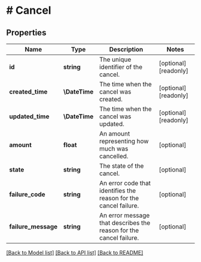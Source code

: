 # # Cancel

## Properties

Name | Type | Description | Notes
------------ | ------------- | ------------- | -------------
**id** | **string** | The unique identifier of the cancel. | [optional] [readonly]
**created_time** | **\DateTime** | The time when the cancel was created. | [optional] [readonly]
**updated_time** | **\DateTime** | The time when the cancel was updated. | [optional] [readonly]
**amount** | **float** | An amount representing how much was cancelled. | [optional]
**state** | **string** | The state of the cancel. | [optional]
**failure_code** | **string** | An error code that identifies the reason for the cancel failure. | [optional]
**failure_message** | **string** | An error message that describes the reason for the cancel failure. | [optional]

[[Back to Model list]](../../README.md#models) [[Back to API list]](../../README.md#endpoints) [[Back to README]](../../README.md)
